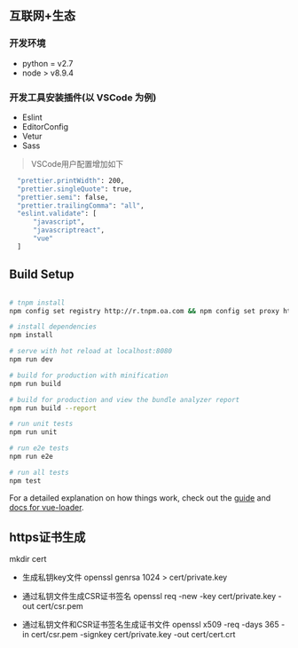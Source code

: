 ## 互联网+生态

### 开发环境

* python  = v2.7
* node    > v8.9.4

### 开发工具安装插件(以 VSCode 为例)

- Eslint
- EditorConfig
- Vetur
- Sass

> VSCode用户配置增加如下
``` bash
  "prettier.printWidth": 200,
  "prettier.singleQuote": true,
  "prettier.semi": false,
  "prettier.trailingComma": "all",
  "eslint.validate": [
      "javascript",
      "javascriptreact",
      "vue"
  ]
```

## Build Setup

``` bash

# tnpm install
npm config set registry http://r.tnpm.oa.com && npm config set proxy http://r.tnpm.oa.com:80

# install dependencies
npm install

# serve with hot reload at localhost:8080
npm run dev

# build for production with minification
npm run build

# build for production and view the bundle analyzer report
npm run build --report

# run unit tests
npm run unit

# run e2e tests
npm run e2e

# run all tests
npm test
```

For a detailed explanation on how things work, check out the [guide](http://vuejs-templates.github.io/webpack/) and [docs for vue-loader](http://vuejs.github.io/vue-loader).


## https证书生成

  mkdir cert

  * 生成私钥key文件
    openssl genrsa 1024 > cert/private.key

  * 通过私钥文件生成CSR证书签名
    openssl req -new -key cert/private.key -out cert/csr.pem

  * 通过私钥文件和CSR证书签名生成证书文件
    openssl x509 -req -days 365 -in cert/csr.pem -signkey cert/private.key -out cert/cert.crt

